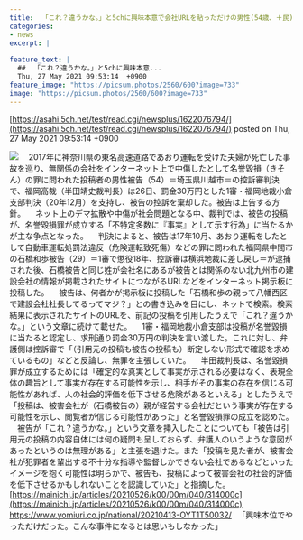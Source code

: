 ```yaml
---
title:  「これ？違うかな。」と5chに興味本意で会社URLを貼っただけの男性(54歳、＋民)、名誉毀損で有罪＆控訴棄却  
categories:
- news
excerpt: |
  
feature_text: |
  ##  「これ？違うかな。」と5chに興味本意...
  Thu, 27 May 2021 09:53:14  +0900
feature_image: "https://picsum.photos/2560/600?image=733"
image: "https://picsum.photos/2560/600?image=733"
---
```


[https://asahi.5ch.net/test/read.cgi/newsplus/1622076794/](https://asahi.5ch.net/test/read.cgi/newsplus/1622076794/)
posted on Thu, 27 May 2021 09:53:14  +0900

<!--more-->

![](https://cdn.mainichi.jp/vol1/2021/05/26/20210526k0000m040312000p/9.jpg) 　2017年に神奈川県の東名高速道路であおり運転を受けた夫婦が死亡した事故を巡り、無関係の会社をインターネット上で中傷したとして名誉毀損（きそん）の罪に問われた投稿者の男性被告（54）＝埼玉県川越市＝の控訴審判決で、福岡高裁（半田靖史裁判長）は26日、罰金30万円とした1審・福岡地裁小倉支部判決（20年12月）を支持し、被告の控訴を棄却した。被告は上告する方針。 　ネット上のデマ拡散や中傷が社会問題となる中、裁判では、被告の投稿が、名誉毀損罪が成立する「不特定多数に『事実』として示す行為」に当たるかが主な争点となった。 　判決によると、被告は17年10月、あおり運転をしたとして自動車運転処罰法違反（危険運転致死傷）などの罪に問われた福岡県中間市の石橋和歩被告（29）＝1審で懲役18年、控訴審は横浜地裁に差し戻し＝が逮捕された後、石橋被告と同じ姓が会社名にあるが被告とは関係のない北九州市の建設会社の情報が掲載されたサイトにつながるURLなどをインターネット掲示板に投稿した。 　被告は、何者かが掲示板に投稿した「石橋和歩の親って八幡西区で建設会社社長してるってマジ？」との書き込みを目にし、ネットで検索。検索結果に表示されたサイトのURLを、前記の投稿を引用したうえで「これ？違うかな。」という文章に続けて載せた。 　1審・福岡地裁小倉支部は投稿が名誉毀損に当たると認定し、求刑通り罰金30万円の判決を言い渡した。これに対し、弁護側は控訴審で「（引用元の投稿も被告の投稿も）断定しない形式で確認を求めているもの」などと反論し、無罪を主張していた。 　半田裁判長は、名誉毀損罪が成立するためには「確定的な真実として事実が示される必要はなく、表現全体の趣旨として事実が存在する可能性を示し、相手がその事実の存在を信じる可能性があれば、人の社会的評価を低下させる危険があるといえる」としたうえで「投稿は、被害会社が（石橋被告の）親が経営する会社だという事実が存在する可能性を示し、閲覧者が信じる可能性があった」と名誉毀損罪の成立を認めた。 　被告が「これ？違うかな。」という文章を挿入したことについても「被告は引用元の投稿の内容自体には何の疑問も呈しておらず、弁護人のいうような意図があったというのは無理がある」と主張を退けた。また「投稿を見た者が、被害会社が犯罪者を輩出する不十分な指導や監督しかできない会社であるなどといったイメージを抱く可能性は明らかで、被告も、投稿によって被害会社の社会的評価を低下させるかもしれないことを認識していた」と指摘した。 [https://mainichi.jp/articles/20210526/k00/00m/040/314000c](https://mainichi.jp/articles/20210526/k00/00m/040/314000c) https://www.yomiuri.co.jp/national/20210413-OYT1T50032/ 　「興味本位でやっただけだった。こんな事件になるとは思いもしなかった」
